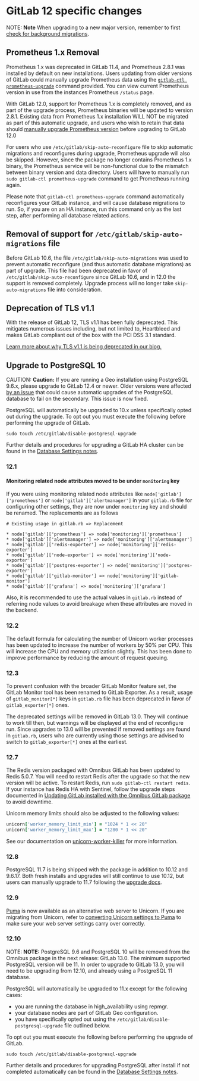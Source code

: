 # GitLab 12 specific changes

NOTE: **Note**
When upgrading to a new major version, remember to first [check for background migrations](https://docs.gitlab.com/ee/update/README.html#checking-for-background-migrations-before-upgrading).

## Prometheus 1.x Removal

Prometheus 1.x was deprecated in GitLab 11.4, and
Prometheus 2.8.1 was installed by default on new installations. Users updating
from older versions of GitLab could manually upgrade Prometheus data using the
[`gitlab-ctl prometheus-upgrade`](gitlab_11_changes.md#114)
command provided. You can view current Prometheus version in use from the
instances Prometheus `/status` page.

With GitLab 12.0, support for Prometheus 1.x is completely removed, and as part
of the upgrade process, Prometheus binaries will be updated to version 2.8.1.
Existing data from Prometheus 1.x installation WILL NOT be migrated as part of
this automatic upgrade, and users who wish to retain that data should
[manually upgrade Prometheus version](gitlab_11_changes.md#114)
before upgrading to GitLab 12.0

For users who use `/etc/gitlab/skip-auto-reconfigure` file to skip automatic
migrations and reconfigures during upgrade, Prometheus upgrade will also be
skipped. However, since the package no longer contains Prometheus 1.x binary,
the Prometheus service will be non-functional due to the mismatch between binary
version and data directory. Users will have to manually run `sudo gitlab-ctl
prometheus-upgrade` command to get Prometheus running again.

Please note that `gitlab-ctl prometheus-upgrade` command automatically
reconfigures your GitLab instance, and will cause database migrations to run.
So, if you are on an HA instance, run this command only as the last step, after
performing all database related actions.

## Removal of support for `/etc/gitlab/skip-auto-migrations` file

Before GitLab 10.6, the file `/etc/gitlab/skip-auto-migrations` was used to
prevent automatic reconfigure (and thus automatic database migrations) as part
of upgrade. This file had been deprecated in favor of `/etc/gitlab/skip-auto-reconfigure`
since GitLab 10.6, and in 12.0 the support is removed completely. Upgrade
process will no longer take `skip-auto-migrations` file into consideration.

## Deprecation of TLS v1.1

With the release of GitLab 12, TLS v1.1 has been fully deprecated.
This mitigates numerous issues including, but not limited to,
Heartbleed and makes GitLab compliant out of the box with the PCI
DSS 3.1 standard.

[Learn more about why TLS v1.1 is being deprecated in our blog.](https://about.gitlab.com/blog/2018/10/15/gitlab-to-deprecate-older-tls/)

## Upgrade to PostgreSQL 10

CAUTION: **Caution:**
If you are running a Geo installation using PostgreSQL 9.6.x, please upgrade to GitLab 12.4 or newer. Older versions were affected [by an issue](https://gitlab.com/gitlab-org/omnibus-gitlab/-/issues/4692) that could cause automatic upgrades of the PostgreSQL database to fail on the secondary. This issue is now fixed.

PostgreSQL will automatically be upgraded to 10.x unless specifically opted
out during the upgrade. To opt out you must execute the following before
performing the upgrade of GitLab.

```shell
sudo touch /etc/gitlab/disable-postgresql-upgrade
```

Further details and procedures for upgrading a GitLab HA cluster can be
found in the [Database Settings notes](../settings/database.md#upgrade-packaged-postgresql-server).

### 12.1

#### Monitoring related node attributes moved to be under `monitoring` key

If you were using monitoring related node attributes like
`node['gitlab']['prometheus']` or `node['gitlab']['alertmanager']` in your
`gitlab.rb` file for configuring other settings, they are now under `monitoring`
key and should be renamed. The replacements are as follows

```plaintext
# Existing usage in gitlab.rb => Replacement

* node['gitlab']['prometheus'] => node['monitoring']['prometheus']
* node['gitlab']['alertmanager'] => node['monitoring']['alertmanager']
* node['gitlab']['redis-exporter'] => node['monitoring']['redis-exporter']
* node['gitlab']['node-exporter'] => node['monitoring']['node-exporter']
* node['gitlab']['postgres-exporter'] => node['monitoring']['postgres-exporter']
* node['gitlab']['gitlab-monitor'] => node['monitoring']['gitlab-monitor']
* node['gitlab']['grafana'] => node['monitoring']['grafana']
```

Also, it is recommended to use the actual values in `gitlab.rb` instead of
referring node values to avoid breakage when these attributes are moved in the
backend.

### 12.2

The default formula for calculating the number of Unicorn worker processes has been updated to increase the number of workers by 50% per CPU. This will increase the CPU and memory utilization slightly. This has been done to improve performance by reducing the amount of request queuing.

### 12.3

To prevent confusion with the broader GitLab Monitor feature set, the GitLab Monitor
tool has been renamed to GitLab Exporter. As a result, usage of `gitlab_monitor[*]`
keys in `gitlab.rb` file has been deprecated in favor of `gitlab_exporter[*]` ones.

The deprecated settings will be removed in GitLab 13.0. They will continue to
work till then, but warnings will be displayed at the end of reconfigure run.
Since upgrades to 13.0 will be prevented if removed settings are found in `gitlab.rb`,
users who are currently using those settings are advised to switch to `gitlab_exporter[*]`
ones at the earliest.

### 12.7

The Redis version packaged with Omnibus GitLab has been updated to Redis 5.0.7.
You will need to restart Redis after the upgrade so that the new version will be
active. To restart Redis, run `sudo gitlab-ctl restart redis`. If your instance
has Redis HA with Sentinel, follow the upgrade steps documented in [Updating GitLab installed with the Omnibus GitLab package](README.md#using-redis-ha-using-sentinel)
to avoid downtime.

Unicorn memory limits should also be adjusted to the following values:

```ruby
unicorn['worker_memory_limit_min'] = "1024 * 1 << 20"
unicorn['worker_memory_limit_max'] = "1280 * 1 << 20"
```

See our documentation on [unicorn-worker-killer](https://docs.gitlab.com/ee/administration/operations/unicorn.html#unicorn-worker-killer) for more information.

### 12.8

PostgreSQL 11.7 is being shipped with the package in addition to 10.12 and 9.6.17.
Both fresh installs and upgrades will still continue to use 10.12, but users can
manually upgrade to 11.7 following the [upgrade docs](../settings/database.md#upgrade-packaged-postgresql-server).

### 12.9

[Puma](https://github.com/puma/puma) is now available as an alternative web server to Unicorn.
If you are migrating from Unicorn, refer to [converting Unicorn settings to Puma](../settings/puma.md#converting-unicorn-settings-to-puma)
to make sure your web server settings carry over correctly.

### 12.10

NOTE: **NOTE:**
PostgreSQL 9.6 and PostgreSQL 10 will be removed from the Omnibus package in the next release: GitLab 13.0. The minimum
supported PostgreSQL version will be 11. In order to upgrade to GitLab 13.0, you will need to be upgrading from 12.10, and
already using a PostgreSQL 11 database.

PostgreSQL will automatically be upgraded to 11.x except for the following cases:

- you are running the database in high_availability using repmgr.
- your database nodes are part of GitLab Geo configuration.
- you have specifically opted out using the `/etc/gitlab/disable-postgresql-upgrade` file outlined below.

To opt out you must execute the following before performing the upgrade of GitLab.

```shell
sudo touch /etc/gitlab/disable-postgresql-upgrade
```

Further details and procedures for upgrading PostgreSQL after install if not completed automatically can be
found in the [Database Settings notes](../settings/database.md#upgrade-packaged-postgresql-server).
